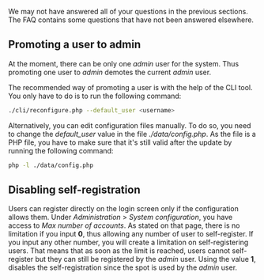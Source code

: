 We may not have answered all of your questions in the previous sections. The FAQ contains some questions that have not been answered elsewhere.

## Promoting a user to admin

At the moment, there can be only one *admin* user for the system.
Thus promoting one user to *admin* demotes the current *admin* user.

The recommended way of promoting a user is with the help of the CLI tool.
You only have to do is to run the following command:
```sh
./cli/reconfigure.php --default_user <username>
```

Alternatively, you can edit configuration files manually.
To do so, you need to change the *default_user* value in the file *./data/config.php*.
As the file is a PHP file, you have to make sure that it's still valid after the update by running the following command:
```sh
php -l ./data/config.php
```

## Disabling self-registration

Users can register directly on the login screen only if the configuration allows them.
Under *Administration* > *System configuration*, you have access to *Max number of accounts*.
As stated on that page, there is no limitation if you input **0**, thus allowing any number of user to self-register.
If you input any other number, you will create a limitation on self-registering users.
That means that as soon as the limit is reached, users cannot self-register but they can still be registered by the *admin* user.
Using the value **1**, disables the self-registration since the spot is used by the *admin* user.
